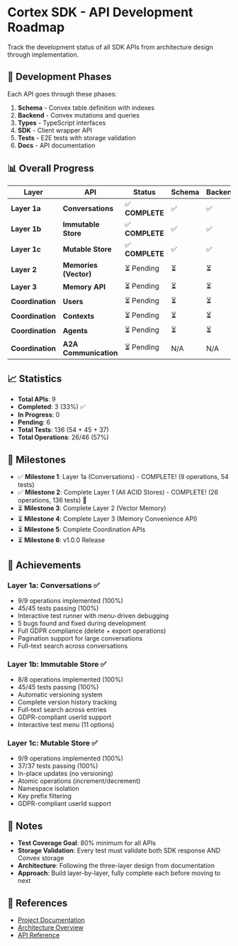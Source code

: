 # Cortex SDK - API Development Roadmap

Track the development status of all SDK APIs from architecture design through implementation.

## 🎯 Development Phases

Each API goes through these phases:

1. **Schema** - Convex table definition with indexes
2. **Backend** - Convex mutations and queries
3. **Types** - TypeScript interfaces
4. **SDK** - Client wrapper API
5. **Tests** - E2E tests with storage validation
6. **Docs** - API documentation

## 📊 Overall Progress

| Layer            | API                   | Status          | Schema | Backend | Types | SDK | Tests       | Docs | Ops |
| ---------------- | --------------------- | --------------- | ------ | ------- | ----- | --- | ----------- | ---- | --- |
| **Layer 1a**     | **Conversations**     | ✅ **COMPLETE** | ✅     | ✅      | ✅    | ✅  | ✅ 54 tests | ⏳   | 9/9 |
| **Layer 1b**     | **Immutable Store**   | ✅ **COMPLETE** | ✅     | ✅      | ✅    | ✅  | ✅ 45 tests | ⏳   | 8/8 |
| **Layer 1c**     | **Mutable Store**     | ✅ **COMPLETE** | ✅     | ✅      | ✅    | ✅  | ✅ 37 tests | ⏳   | 9/9 |
| **Layer 2**      | **Memories (Vector)** | ⏳ Pending      | ⏳     | ⏳      | ⏳    | ⏳  | ⏳          | ⏳   | 0/8 |
| **Layer 3**      | **Memory API**        | ⏳ Pending      | ⏳     | ⏳      | ⏳    | ⏳  | ⏳          | ⏳   | 0/5 |
| **Coordination** | **Users**             | ⏳ Pending      | ⏳     | ⏳      | ⏳    | ⏳  | ⏳          | ⏳   | 0/4 |
| **Coordination** | **Contexts**          | ⏳ Pending      | ⏳     | ⏳      | ⏳    | ⏳  | ⏳          | ⏳   | 0/6 |
| **Coordination** | **Agents**            | ⏳ Pending      | ⏳     | ⏳      | ⏳    | ⏳  | ⏳          | ⏳   | 0/5 |
| **Coordination** | **A2A Communication** | ⏳ Pending      | N/A    | N/A     | ⏳    | ⏳  | ⏳          | ⏳   | 0/3 |

## 📈 Statistics

- **Total APIs**: 9
- **Completed**: 3 (33%) ✅
- **In Progress**: 0
- **Pending**: 6
- **Total Tests**: 136 (54 + 45 + 37)
- **Total Operations**: 26/46 (57%)

## 🎉 Milestones

- ✅ **Milestone 1**: Layer 1a (Conversations) - COMPLETE! (9 operations, 54 tests)
- ✅ **Milestone 2**: Complete Layer 1 (All ACID Stores) - COMPLETE! (26 operations, 136 tests) 🎊
- ⏳ **Milestone 3**: Complete Layer 2 (Vector Memory)
- ⏳ **Milestone 4**: Complete Layer 3 (Memory Convenience API)
- ⏳ **Milestone 5**: Complete Coordination APIs
- ⏳ **Milestone 6**: v1.0.0 Release

## 🌟 Achievements

### Layer 1a: Conversations ✅

- 9/9 operations implemented (100%)
- 45/45 tests passing (100%)
- Interactive test runner with menu-driven debugging
- 5 bugs found and fixed during development
- Full GDPR compliance (delete + export operations)
- Pagination support for large conversations
- Full-text search across conversations

### Layer 1b: Immutable Store ✅

- 8/8 operations implemented (100%)
- 45/45 tests passing (100%)
- Automatic versioning system
- Complete version history tracking
- Full-text search across entries
- GDPR-compliant userId support
- Interactive test menu (11 options)

### Layer 1c: Mutable Store ✅

- 9/9 operations implemented (100%)
- 37/37 tests passing (100%)
- In-place updates (no versioning)
- Atomic operations (increment/decrement)
- Namespace isolation
- Key prefix filtering
- GDPR-compliant userId support

## 📝 Notes

- **Test Coverage Goal**: 80% minimum for all APIs
- **Storage Validation**: Every test must validate both SDK response AND Convex storage
- **Architecture**: Following the three-layer design from documentation
- **Approach**: Build layer-by-layer, fully complete each before moving to next

## 🔗 References

- [Project Documentation](../../Documentation/)
- [Architecture Overview](../../Documentation/04-architecture/01-system-overview.md)
- [API Reference](../../Documentation/03-api-reference/)

